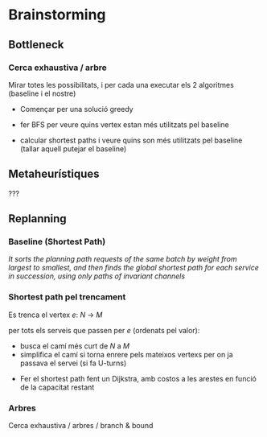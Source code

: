 # Brainstorming


## Bottleneck
### Cerca exhaustiva / arbre
Mirar totes les possibilitats, i per cada una executar els 2 algoritmes (baseline i el nostre)
+ Començar per una solució greedy

+ fer BFS per veure quins vertex estan més utilitzats pel baseline

+ calcular shortest paths i veure quins son més utilitzats pel baseline (tallar aquell putejar el baseline)

## Metaheurístiques
???



## Replanning

### Baseline (Shortest Path)
*It sorts the planning path requests of the same batch by weight from largest to smallest,
and then finds the global shortest path for each service in succession,
using only paths of invariant channels*


### Shortest path pel trencament
Es trenca el vertex _e_: _N_ → _M_

per tots els serveis que passen per _e_ (ordenats pel valor):
- busca el camí més curt de _N_ a _M_
- simplifica el camí si torna enrere pels mateixos vertexs per on ja passava el servei (si fa U-turns)

* Fer el shortest path fent un Dijkstra, amb costos a les arestes en funció de la capacitat restant

### Arbres
Cerca exhaustiva / arbres / branch & bound


